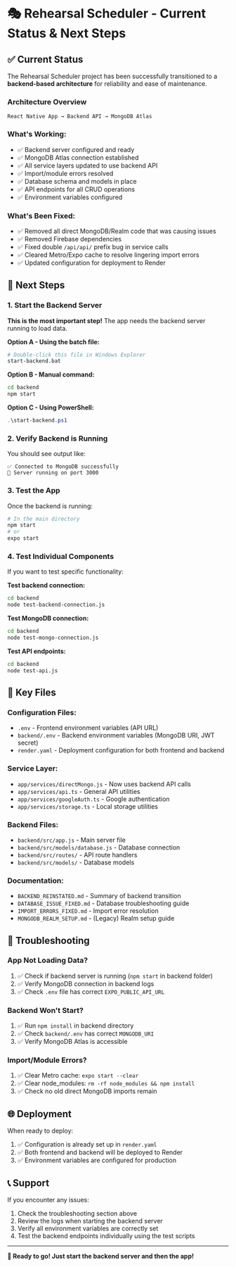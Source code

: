 # 🎭 Rehearsal Scheduler - Current Status & Next Steps

## ✅ **Current Status**

The Rehearsal Scheduler project has been successfully transitioned to a **backend-based architecture** for reliability and ease of maintenance.

### **Architecture Overview**
```
React Native App → Backend API → MongoDB Atlas
```

### **What's Working:**
- ✅ Backend server configured and ready
- ✅ MongoDB Atlas connection established
- ✅ All service layers updated to use backend API
- ✅ Import/module errors resolved
- ✅ Database schema and models in place
- ✅ API endpoints for all CRUD operations
- ✅ Environment variables configured

### **What's Been Fixed:**
- ✅ Removed all direct MongoDB/Realm code that was causing issues
- ✅ Removed Firebase dependencies
- ✅ Fixed double `/api/api/` prefix bug in service calls
- ✅ Cleared Metro/Expo cache to resolve lingering import errors
- ✅ Updated configuration for deployment to Render

## 🚀 **Next Steps**

### **1. Start the Backend Server**
**This is the most important step!** The app needs the backend server running to load data.

**Option A - Using the batch file:**
```bash
# Double-click this file in Windows Explorer
start-backend.bat
```

**Option B - Manual command:**
```bash
cd backend
npm start
```

**Option C - Using PowerShell:**
```powershell
.\start-backend.ps1
```

### **2. Verify Backend is Running**
You should see output like:
```
✅ Connected to MongoDB successfully
🚀 Server running on port 3000
```

### **3. Test the App**
Once the backend is running:
```bash
# In the main directory
npm start
# or
expo start
```

### **4. Test Individual Components**
If you want to test specific functionality:

**Test backend connection:**
```bash
cd backend
node test-backend-connection.js
```

**Test MongoDB connection:**
```bash
cd backend
node test-mongo-connection.js
```

**Test API endpoints:**
```bash
cd backend
node test-api.js
```

## 📁 **Key Files**

### **Configuration Files:**
- `.env` - Frontend environment variables (API URL)
- `backend/.env` - Backend environment variables (MongoDB URI, JWT secret)
- `render.yaml` - Deployment configuration for both frontend and backend

### **Service Layer:**
- `app/services/directMongo.js` - Now uses backend API calls
- `app/services/api.ts` - General API utilities
- `app/services/googleAuth.ts` - Google authentication
- `app/services/storage.ts` - Local storage utilities

### **Backend Files:**
- `backend/src/app.js` - Main server file
- `backend/src/models/database.js` - Database connection
- `backend/src/routes/` - API route handlers
- `backend/src/models/` - Database models

### **Documentation:**
- `BACKEND_REINSTATED.md` - Summary of backend transition
- `DATABASE_ISSUE_FIXED.md` - Database troubleshooting guide
- `IMPORT_ERRORS_FIXED.md` - Import error resolution
- `MONGODB_REALM_SETUP.md` - (Legacy) Realm setup guide

## 🔧 **Troubleshooting**

### **App Not Loading Data?**
1. ✅ Check if backend server is running (`npm start` in backend folder)
2. ✅ Verify MongoDB connection in backend logs
3. ✅ Check `.env` file has correct `EXPO_PUBLIC_API_URL`

### **Backend Won't Start?**
1. ✅ Run `npm install` in backend directory
2. ✅ Check `backend/.env` has correct `MONGODB_URI`
3. ✅ Verify MongoDB Atlas is accessible

### **Import/Module Errors?**
1. ✅ Clear Metro cache: `expo start --clear`
2. ✅ Clear node_modules: `rm -rf node_modules && npm install`
3. ✅ Check no old direct MongoDB imports remain

## 🌐 **Deployment**

When ready to deploy:
1. ✅ Configuration is already set up in `render.yaml`
2. ✅ Both frontend and backend will be deployed to Render
3. ✅ Environment variables are configured for production

## 📞 **Support**

If you encounter any issues:
1. Check the troubleshooting section above
2. Review the logs when starting the backend server
3. Verify all environment variables are correctly set
4. Test the backend endpoints individually using the test scripts

---

**🎯 Ready to go! Just start the backend server and then the app!**
